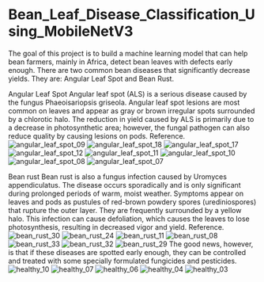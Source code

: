 # Bean_Leaf_Disease_Classification_Using_MobileNetV3
The goal of this project is to build a machine learning model that can help bean farmers, mainly in Africa, detect bean leaves with defects early enough.
There are two common bean diseases that significantly decrease yields. They are: Angular Leaf Spot and Bean Rust.

Angular Leaf Spot Angular leaf spot (ALS) is a serious disease caused by the fungus Phaeoisariopsis griseola. Angular leaf spot lesions are most common on leaves and appear as gray or brown irregular spots surrounded by a chlorotic halo. The reduction in yield caused by ALS is primarily due to a decrease in photosynthetic area; however, the fungal pathogen can also reduce quality by causing lesions on pods. Reference.
![angular_leaf_spot_09](https://github.com/Bejswarup/Bean_Leaf_Disease_Classification_Using_MobileNetV3/assets/111442608/40b6eeb7-98cd-48c1-8590-5dac07d116f7)
![angular_leaf_spot_18](https://github.com/Bejswarup/Bean_Leaf_Disease_Classification_Using_MobileNetV3/assets/111442608/1d8e9d33-b172-4524-a496-2121196db9fa)
![angular_leaf_spot_17](https://github.com/Bejswarup/Bean_Leaf_Disease_Classification_Using_MobileNetV3/assets/111442608/0aadd9b7-6095-4ec2-9e84-26fd757f32d2)
![angular_leaf_spot_12](https://github.com/Bejswarup/Bean_Leaf_Disease_Classification_Using_MobileNetV3/assets/111442608/a6d883b7-22c5-4d88-a28a-ed1b38f30fab)
![angular_leaf_spot_11](https://github.com/Bejswarup/Bean_Leaf_Disease_Classification_Using_MobileNetV3/assets/111442608/829fd2da-36d0-4917-8391-ccbb6efd435a)
![angular_leaf_spot_10](https://github.com/Bejswarup/Bean_Leaf_Disease_Classification_Using_MobileNetV3/assets/111442608/3c2ab25d-95a8-41f8-a51f-dc492dd50dde)
![angular_leaf_spot_08](https://github.com/Bejswarup/Bean_Leaf_Disease_Classification_Using_MobileNetV3/assets/111442608/4c27cd62-1c98-42e8-bd17-0ffe6231f927)
![angular_leaf_spot_07](https://github.com/Bejswarup/Bean_Leaf_Disease_Classification_Using_MobileNetV3/assets/111442608/07a37d68-ebec-4322-8464-f86f6f9fc49c)


Bean rust Bean rust is also a fungus infection caused by Uromyces appendiculatus. The disease occurs sporadically and is only significant during prolonged periods of warm, moist weather. Symptoms appear on leaves and pods as pustules of red-brown powdery spores (urediniospores) that rupture the outer layer. They are frequently surrounded by a yellow halo. This infection can cause defoliation, which causes the leaves to lose photosynthesis, resulting in decreased vigor and yield. Reference.
![bean_rust_30](https://github.com/Bejswarup/Bean_Leaf_Disease_Classification_Using_MobileNetV3/assets/111442608/c872993a-52fd-43db-b80a-3a6da4d4394d)
![bean_rust_24](https://github.com/Bejswarup/Bean_Leaf_Disease_Classification_Using_MobileNetV3/assets/111442608/d5f4cb1d-a3fb-4314-be5c-fb5902f26116)
![bean_rust_11](https://github.com/Bejswarup/Bean_Leaf_Disease_Classification_Using_MobileNetV3/assets/111442608/f3c46360-1338-43fd-a40f-153a0062eb44)
![bean_rust_08](https://github.com/Bejswarup/Bean_Leaf_Disease_Classification_Using_MobileNetV3/assets/111442608/ef437791-a889-462b-b6f9-eececedaceb0)
![bean_rust_33](https://github.com/Bejswarup/Bean_Leaf_Disease_Classification_Using_MobileNetV3/assets/111442608/71e2168d-4ef3-4f7f-9b94-a1da7e25e7a9)
![bean_rust_32](https://github.com/Bejswarup/Bean_Leaf_Disease_Classification_Using_MobileNetV3/assets/111442608/b288dfaa-5fc0-4668-ad19-a58391adf528)
![bean_rust_29](https://github.com/Bejswarup/Bean_Leaf_Disease_Classification_Using_MobileNetV3/assets/111442608/40eb555a-c477-48ef-92b1-6d80a585c290)
The good news, however, is that if these diseases are spotted early enough, they can be controlled and treated with some specially formulated fungicides and pesticides.
![healthy_10](https://github.com/Bejswarup/Bean_Leaf_Disease_Classification_Using_MobileNetV3/assets/111442608/6868c330-34ae-469c-8530-26b62c8c0328)
![healthy_07](https://github.com/Bejswarup/Bean_Leaf_Disease_Classification_Using_MobileNetV3/assets/111442608/8736b046-81ff-4a0e-bb8e-e9b29d64f130)
![healthy_06](https://github.com/Bejswarup/Bean_Leaf_Disease_Classification_Using_MobileNetV3/assets/111442608/554cd92a-f73b-4971-b2d1-f4e93b10a6c4)
![healthy_04](https://github.com/Bejswarup/Bean_Leaf_Disease_Classification_Using_MobileNetV3/assets/111442608/6d18ffd4-225f-4e5f-8cc7-c5ed69f06029)
![healthy_03](https://github.com/Bejswarup/Bean_Leaf_Disease_Classification_Using_MobileNetV3/assets/111442608/00f3351d-88cc-4565-b96b-9363afaa2ca7)
